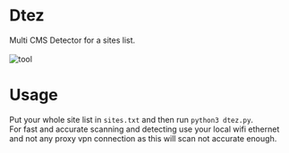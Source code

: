# Dtez
Multi CMS Detector for a sites list.
<br>
<br>
![tool](https://user-images.githubusercontent.com/48758770/158574454-89bb7e3d-956f-498f-a8d1-35f2b763b5fd.png)
# Usage
Put your whole site list in ``sites.txt`` and then run ``python3 dtez.py``.<br>
For fast and accurate scanning and detecting use your local wifi ethernet and not any proxy vpn connection as this will scan not accurate enough.
